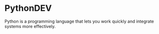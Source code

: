 # PythonDEV

Python is a programming language that lets you work quickly and integrate systems more effectively.
